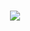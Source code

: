 <h1 align="center">
  <a href="https://sunguoqi.com/">
    <img src="https://readme-typing-svg.herokuapp.com/?lines=console.log(%22Hello%2C%20World!%22);袁牧祝您今天愉快呀!&center=true&size=27">
  </a>
</h1>
